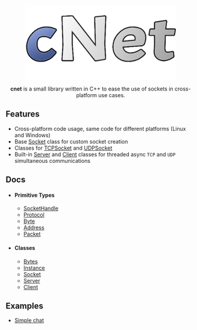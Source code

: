 <div align="center">

<a href="https://murkyyt.github.io/cnet"><img width=400 src="logo/cNetLogo.png" alt="logo" align="center"/></a>

<p><b>cnet</b> is a small library written in C++ to ease the use of sockets in cross-platform use cases. </p>

</div>

## Features
- Cross-platform code usage, same code for different platforms (Linux and Windows)
- Base [Socket](docs/classes/socket.md) class for custom socket creation
- Classes for [TCPSocket](docs/classes/tcpsocket.md) and [UDPSocket](docs/classes/udpsocket.md)
- Built-in [Server](docs/classes/server.md) and [Client]((docs/classes/client.md)) classes for threaded async `TCP` and `UDP` simultaneous communications

## Docs

- #### Primitive Types
    - [SocketHandle](docs/types/sockethandle.md)
    - [Protocol](docs/types/protocol.md)
    - [Byte](docs/types/byte.md)
    - [Address](docs/types/address.md)
    - [Packet](docs/types/packet.md)

- #### Classes
    - [Bytes](docs/classes/bytes.md)
    - [Instance](docs/classes/instance.md)
    - [Socket](docs/classes/socket.md)
    - [Server](docs/classes/server.md)
    - [Client](docs/classes/client.md)

## Examples

- [Simple chat](src/examples/chat/README.md)